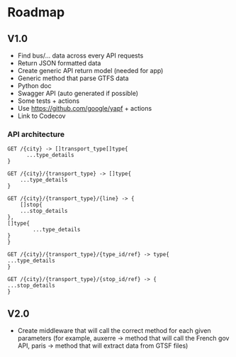 # Roadmap

## V1.0

* Find bus/... data across every API requests
* Return JSON formatted data
* Create generic API return model (needed for app)
* Generic method that parse GTFS data
* Python doc
* Swagger API (auto generated if possible)
* Some tests + actions
* Use https://github.com/google/yapf + actions
* Link to Codecov

### API architecture

```
GET /{city} -> []transport_type[]type{
      ...type_details
}

GET /{city}/{transport_type} -> []type{
    ...type_details
}

GET /{city}/{transport_type}/{line} -> {
    []stop{
    ...stop_details
},
[]type{
        ...type_details
}
}

GET /{city}/{transport_type}/{type_id/ref} -> type{
...type_details
}

GET /{city}/{transport_type}/{stop_id/ref} -> {
...stop_details
}
```

## V2.0

* Create middleware that will call the correct method for each given parameters (for example, auxerre -> method that will call the French gov API, paris -> method that will extract data from GTSF files)
